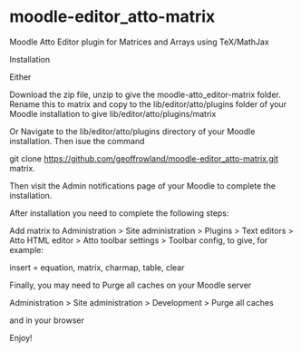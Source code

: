# moodle-editor_atto-matrix
Moodle Atto Editor plugin for Matrices and Arrays using TeX/MathJax

Installation

Either

Download the zip file, unzip to give the moodle-atto_editor-matrix folder. Rename this to matrix and copy to the lib/editor/atto/plugins folder of your Moodle installation to give lib/editor/atto/plugins/matrix

Or Navigate to the lib/editor/atto/plugins directory of your Moodle installation. Then isue the command

git clone https://github.com/geoffrowland/moodle-editor_atto-matrix.git matrix.

Then visit the Admin notifications page of your Moodle to complete the installation.

After installation you need to complete the following steps:

Add matrix to Administration > Site administration > Plugins > Text editors > Atto HTML editor > Atto toolbar settings > Toolbar config, to give, for example:

insert = equation, matrix, charmap, table, clear

Finally, you may need to Purge all caches on your Moodle server

Administration > Site administration > Development > Purge all caches

and in your browser

Enjoy!
